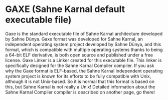 # GAXE (Sahne Karnal default executable file)
Gaxe is the standard executable file of Sahne Karnal architecture developed by Sahne Dünya. Gaxe format was developed for Sahne Karnal, an independent operating system project developed by Sahne Dünya, and this format, which is compatible with multiple operating systems thanks to being a 64-bit ELF derivative, is both open source and published under a free license. Gaxe Linker is a Linker created for this executable file. This linker is specifically designed for the Sahne Karnal Compiler compiler. If you ask why the Gaxe format is ELF-based, the Sahne Karnal independent operating system project is known for its efforts to be fully compatible with Unix, although it is not Unix-based. So it is normal that this format is based on this, but Sahne Karnal is not really a Unix! Detailed information about the Sahne Karnal Compiler compiler is described on another page, go there!
